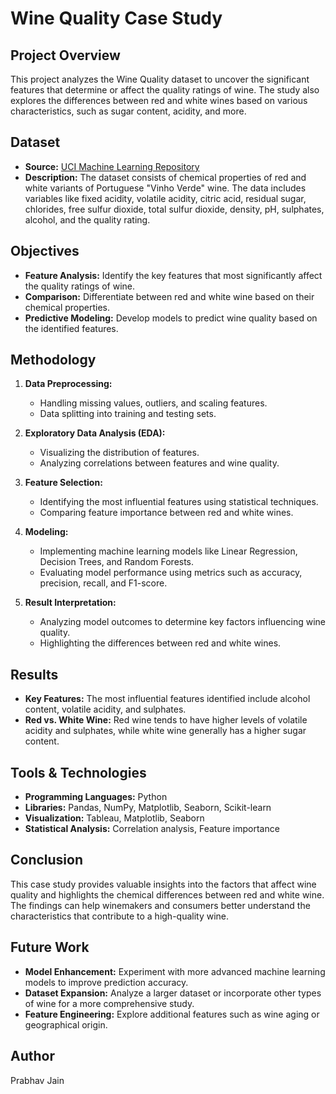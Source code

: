 # Wine Quality Case Study

## Project Overview
This project analyzes the Wine Quality dataset to uncover the significant features that determine or affect the quality ratings of wine. The study also explores the differences between red and white wines based on various characteristics, such as sugar content, acidity, and more.

## Dataset
- **Source:** [UCI Machine Learning Repository](https://archive.ics.uci.edu/ml/datasets/Wine+Quality)
- **Description:** The dataset consists of chemical properties of red and white variants of Portuguese "Vinho Verde" wine. The data includes variables like fixed acidity, volatile acidity, citric acid, residual sugar, chlorides, free sulfur dioxide, total sulfur dioxide, density, pH, sulphates, alcohol, and the quality rating.

## Objectives
- **Feature Analysis:** Identify the key features that most significantly affect the quality ratings of wine.
- **Comparison:** Differentiate between red and white wine based on their chemical properties.
- **Predictive Modeling:** Develop models to predict wine quality based on the identified features.

## Methodology
1. **Data Preprocessing:** 
   - Handling missing values, outliers, and scaling features.
   - Data splitting into training and testing sets.
   
2. **Exploratory Data Analysis (EDA):**
   - Visualizing the distribution of features.
   - Analyzing correlations between features and wine quality.
   
3. **Feature Selection:**
   - Identifying the most influential features using statistical techniques.
   - Comparing feature importance between red and white wines.
   
4. **Modeling:**
   - Implementing machine learning models like Linear Regression, Decision Trees, and Random Forests.
   - Evaluating model performance using metrics such as accuracy, precision, recall, and F1-score.
   
5. **Result Interpretation:**
   - Analyzing model outcomes to determine key factors influencing wine quality.
   - Highlighting the differences between red and white wines.

## Results
- **Key Features:** The most influential features identified include alcohol content, volatile acidity, and sulphates.
- **Red vs. White Wine:** Red wine tends to have higher levels of volatile acidity and sulphates, while white wine generally has a higher sugar content.

## Tools & Technologies
- **Programming Languages:** Python
- **Libraries:** Pandas, NumPy, Matplotlib, Seaborn, Scikit-learn
- **Visualization:** Tableau, Matplotlib, Seaborn
- **Statistical Analysis:** Correlation analysis, Feature importance

## Conclusion
This case study provides valuable insights into the factors that affect wine quality and highlights the chemical differences between red and white wine. The findings can help winemakers and consumers better understand the characteristics that contribute to a high-quality wine.

## Future Work
- **Model Enhancement:** Experiment with more advanced machine learning models to improve prediction accuracy.
- **Dataset Expansion:** Analyze a larger dataset or incorporate other types of wine for a more comprehensive study.
- **Feature Engineering:** Explore additional features such as wine aging or geographical origin.

## Author
Prabhav Jain
